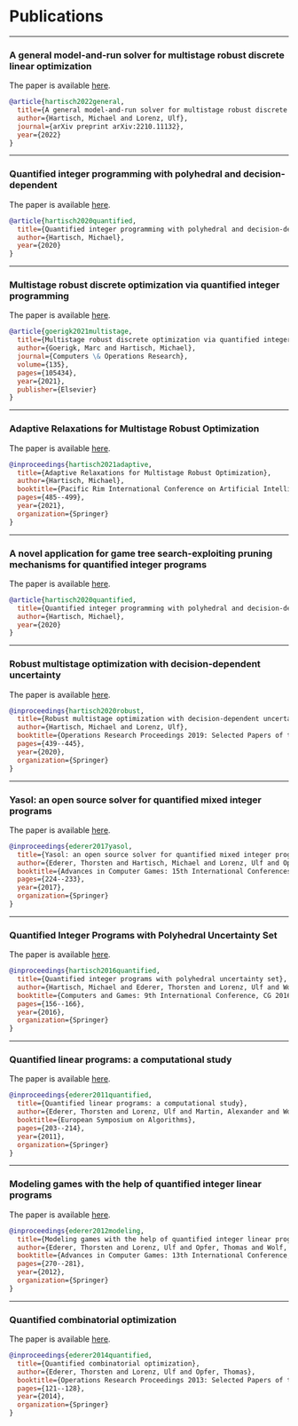 # Publications

---

### A general model-and-run solver for multistage robust discrete linear optimization

The paper is available <a href="https://arxiv.org/abs/2210.11132" target="_blank">here</a>.

```bibtex
@article{hartisch2022general,
  title={A general model-and-run solver for multistage robust discrete linear optimization},
  author={Hartisch, Michael and Lorenz, Ulf},
  journal={arXiv preprint arXiv:2210.11132},
  year={2022}
}
```

---

### Quantified integer programming with polyhedral and decision-dependent

The paper is available <a href="https://dspace.ub.uni-siegen.de/handle/ubsi/1705" target="_blank">here</a>.

```bibtex
@article{hartisch2020quantified,
  title={Quantified integer programming with polyhedral and decision-dependent uncertainty},
  author={Hartisch, Michael},
  year={2020}
}
```

---

### Multistage robust discrete optimization via quantified integer programming

The paper is available <a href="https://www.sciencedirect.com/science/article/pii/S0305054821001908" target="_blank">here</a>.

```bibtex
@article{goerigk2021multistage,
  title={Multistage robust discrete optimization via quantified integer programming},
  author={Goerigk, Marc and Hartisch, Michael},
  journal={Computers \& Operations Research},
  volume={135},
  pages={105434},
  year={2021},
  publisher={Elsevier}
}
```

---

### Adaptive Relaxations for Multistage Robust Optimization

The paper is available <a href="https://link.springer.com/chapter/10.1007/978-3-030-89188-6_36" target="_blank">here</a>.

```bibtex
@inproceedings{hartisch2021adaptive,
  title={Adaptive Relaxations for Multistage Robust Optimization},
  author={Hartisch, Michael},
  booktitle={Pacific Rim International Conference on Artificial Intelligence},
  pages={485--499},
  year={2021},
  organization={Springer}
}
```

---

### A novel application for game tree search-exploiting pruning mechanisms for quantified integer programs

The paper is available <a href="https://link.springer.com/chapter/10.1007/978-3-030-65883-0_6" target="_blank">here</a>.

```bibtex
@article{hartisch2020quantified,
  title={Quantified integer programming with polyhedral and decision-dependent uncertainty},
  author={Hartisch, Michael},
  year={2020}
}
```

---

### Robust multistage optimization with decision-dependent uncertainty

The paper is available <a href="https://link.springer.com/chapter/10.1007/978-3-030-48439-2_53" target="_blank">here</a>.

```bibtex
@inproceedings{hartisch2020robust,
  title={Robust multistage optimization with decision-dependent uncertainty},
  author={Hartisch, Michael and Lorenz, Ulf},
  booktitle={Operations Research Proceedings 2019: Selected Papers of the Annual International Conference of the German Operations Research Society (GOR), Dresden, Germany, September 4-6, 2019},
  pages={439--445},
  year={2020},
  organization={Springer}
}
```

---

### Yasol: an open source solver for quantified mixed integer programs

The paper is available <a href="https://link.springer.com/chapter/10.1007/978-3-319-71649-7_19" target="_blank">here</a>.

```bibtex
@inproceedings{ederer2017yasol,
  title={Yasol: an open source solver for quantified mixed integer programs},
  author={Ederer, Thorsten and Hartisch, Michael and Lorenz, Ulf and Opfer, Thomas and Wolf, Jan},
  booktitle={Advances in Computer Games: 15th International Conferences, ACG 2017, Leiden, The Netherlands, July 3--5, 2017, Revised Selected Papers 15},
  pages={224--233},
  year={2017},
  organization={Springer}
}
```

---

### Quantified Integer Programs with Polyhedral Uncertainty Set

The paper is available <a href="https://link.springer.com/chapter/10.1007/978-3-319-50935-8_15" target="_blank">here</a>.

```bibtex
@inproceedings{hartisch2016quantified,
  title={Quantified integer programs with polyhedral uncertainty set},
  author={Hartisch, Michael and Ederer, Thorsten and Lorenz, Ulf and Wolf, Jan},
  booktitle={Computers and Games: 9th International Conference, CG 2016, Leiden, The Netherlands, June 29--July 1, 2016, Revised Selected Papers 9},
  pages={156--166},
  year={2016},
  organization={Springer}
}
```

---

### Quantified linear programs: a computational study

The paper is available <a href="https://link.springer.com/chapter/10.1007/978-3-642-23719-5_18" target="_blank">here</a>.

```bibtex
@inproceedings{ederer2011quantified,
  title={Quantified linear programs: a computational study},
  author={Ederer, Thorsten and Lorenz, Ulf and Martin, Alexander and Wolf, Jan},
  booktitle={European Symposium on Algorithms},
  pages={203--214},
  year={2011},
  organization={Springer}
}
```

---

### Modeling games with the help of quantified integer linear programs

The paper is available <a href="https://link.springer.com/chapter/10.1007/978-3-642-31866-5_23" target="_blank">here</a>.

```bibtex
@inproceedings{ederer2012modeling,
  title={Modeling games with the help of quantified integer linear programs},
  author={Ederer, Thorsten and Lorenz, Ulf and Opfer, Thomas and Wolf, Jan},
  booktitle={Advances in Computer Games: 13th International Conference, ACG 2011, Tilburg, The Netherlands, November 20-22, 2011, Revised Selected Papers 13},
  pages={270--281},
  year={2012},
  organization={Springer}
}
```

---

### Quantified combinatorial optimization

The paper is available <a href="https://link.springer.com/chapter/10.1007/978-3-319-07001-8_17" target="_blank">here</a>.

```bibtex
@inproceedings{ederer2014quantified,
  title={Quantified combinatorial optimization},
  author={Ederer, Thorsten and Lorenz, Ulf and Opfer, Thomas},
  booktitle={Operations Research Proceedings 2013: Selected Papers of the International Conference on Operations Research, OR2013, organized by the German Operations Research Society (GOR), the Dutch Society of Operations Research (NGB) and Erasmus University Rotterdam, September 3-6, 2013},
  pages={121--128},
  year={2014},
  organization={Springer}
}
```
